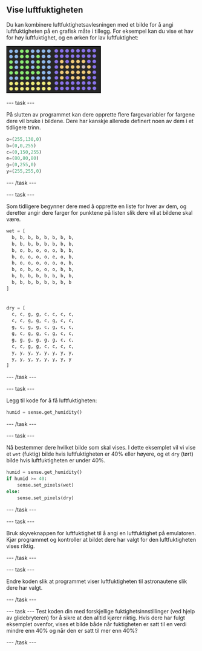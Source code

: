 ## Vise luftfuktigheten

Du kan kombinere luftfuktighetsavlesningen med et bilde for å angi luftfuktigheten på en grafisk måte i tillegg. For eksempel kan du vise et hav for høy luftfuktighet, og en ørken for lav luftfuktighet:

![Fuktig og tørt](images/wet-dry.png)

--- task ---

På slutten av programmet kan dere opprette flere fargevariabler for fargene dere vil bruke i bildene. Dere har kanskje allerede definert noen av dem i et tidligere trinn.

```python
o=(255,130,0)
b=(0,0,255)
c=(0,150,255)
e=(80,80,80)
g=(0,255,0)
y=(255,255,0)
```

--- /task ---

--- task ---

Som tidligere begynner dere med å opprette en liste for hver av dem, og deretter angir dere farger for punktene på listen slik dere vil at bildene skal være.

```python
wet = [
  b, b, b, b, b, b, b, b,
  b, b, b, b, b, b, b, b,
  b, o, b, o, o, o, b, b,
  b, o, o, o, o, e, o, b,
  b, o, o, o, o, o, o, b,
  b, o, b, o, o, o, b, b,
  b, b, b, b, b, b, b, b,
  b, b, b, b, b, b, b, b
]


dry = [
  c, c, g, g, c, c, c, c,
  c, c, g, g, c, g, c, c,
  g, c, g, g, c, g, c, c,
  g, c, g, g, c, g, c, c,
  g, g, g, g, g, g, c, c,
  c, c, g, g, c, c, c, c,
  y, y, y, y, y, y, y, y,
  y, y, y, y, y, y, y, y
]
```

--- /task ---

--- task ---

Legg til kode for å få luftfuktigheten:

```python
humid = sense.get_humidity()
```

--- /task ---

--- task ---

Nå bestemmer dere hvilket bilde som skal vises. I dette eksemplet vil vi vise et `wet` (fuktig) bilde hvis luftfuktigheten er 40% eller høyere, og et `dry` (tørt) bilde hvis luftfuktigheten er under 40%.

```python
humid = sense.get_humidity()
if humid >= 40:
    sense.set_pixels(wet)
else:
    sense.set_pixels(dry)
```

--- /task ---

--- task ---

Bruk skyveknappen for luftfuktighet til å angi en luftfuktighet på emulatoren. Kjør programmet og kontroller at bildet dere har valgt for den luftfuktigheten vises riktig.

--- /task ---

--- task ---

Endre koden slik at programmet viser luftfuktigheten til astronautene slik dere har valgt.

--- /task ---

--- task --- Test koden din med forskjellige fuktighetsinnstillinger (ved hjelp av glidebryteren) for å sikre at den alltid kjører riktig. Hvis dere har fulgt eksemplet ovenfor, vises et bilde både når fuktigheten er satt til en verdi mindre enn 40% og når den er satt til mer enn 40%?

--- /task ---
